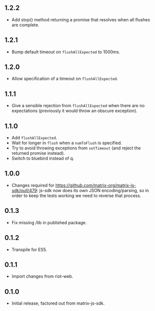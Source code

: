 ## 1.2.2

 - Add stop() method returning a promise that resolves when all
   flushes are complete.

## 1.2.1

 - Bump default timeout on `flushAllExpected` to 1000ms.
 
## 1.2.0

 - Allow specification of a timeout on `flushAllExpected`.

## 1.1.1

 - Give a sensible rejection from `flushAllExpected` when there are no
   expectations (previously it would throw an obscure exception).
 
## 1.1.0

 - Add `flushAllExpected`.
 - Wait for longer in `flush` when a `numToFlush` is specified.
 - Try to avoid throwing exceptions from `setTimeout` (and reject the returned
   promise instead).
 - Switch to bluebird instead of q.

## 1.0.0

 - Changes required for https://github.com/matrix-org/matrix-js-sdk/pull/479:
   js-sdk now does its own JSON encoding/parsing, so in order to keep the tests
   working we need to reverse that process.

## 0.1.3

 - Fix missing /lib in published package.
 
## 0.1.2

 - Transpile for ES5.

## 0.1.1

 - Import changes from riot-web.

## 0.1.0

 - Initial release, factored out from matrix-js-sdk.
